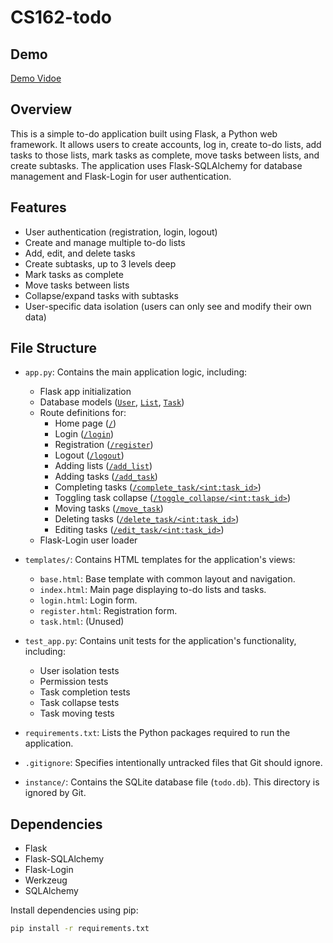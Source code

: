 # CS162-todo

## Demo

[Demo Vidoe](https://www.loom.com/share/18e25546fe854ce8a474a53fd523203b?sid=f5fadb2c-5401-4b05-ad04-addaf2156bb1)


## Overview

This is a simple to-do application built using Flask, a Python web framework. It allows users to create accounts, log in, create to-do lists, add tasks to those lists, mark tasks as complete, move tasks between lists, and create subtasks. The application uses Flask-SQLAlchemy for database management and Flask-Login for user authentication.

## Features

-   User authentication (registration, login, logout)
-   Create and manage multiple to-do lists
-   Add, edit, and delete tasks
-   Create subtasks, up to 3 levels deep
-   Mark tasks as complete
-   Move tasks between lists
-   Collapse/expand tasks with subtasks
-   User-specific data isolation (users can only see and modify their own data)

## File Structure

-   `app.py`: Contains the main application logic, including:
    -   Flask app initialization
    -   Database models ([`User`](app.py), [`List`](app.py), [`Task`](app.py))
    -   Route definitions for:
        -   Home page ([`/`](app.py))
        -   Login ([`/login`](app.py))
        -   Registration ([`/register`](app.py))
        -   Logout ([`/logout`](app.py))
        -   Adding lists ([`/add_list`](app.py))
        -   Adding tasks ([`/add_task`](app.py))
        -   Completing tasks ([`/complete_task/<int:task_id>`](app.py))
        -   Toggling task collapse ([`/toggle_collapse/<int:task_id>`](app.py))
        -   Moving tasks ([`/move_task`](app.py))
        -   Deleting tasks ([`/delete_task/<int:task_id>`](app.py))
        -   Editing tasks ([`/edit_task/<int:task_id>`](app.py))
    -   Flask-Login user loader

-   `templates/`: Contains HTML templates for the application's views:
    -   `base.html`: Base template with common layout and navigation.
    -   `index.html`: Main page displaying to-do lists and tasks.
    -   `login.html`: Login form.
    -   `register.html`: Registration form.
    -   `task.html`: (Unused)

-   `test_app.py`: Contains unit tests for the application's functionality, including:
    -   User isolation tests
    -   Permission tests
    -   Task completion tests
    -   Task collapse tests
    -   Task moving tests

-   `requirements.txt`: Lists the Python packages required to run the application.

-   `.gitignore`: Specifies intentionally untracked files that Git should ignore.

-   `instance/`: Contains the SQLite database file (`todo.db`). This directory is ignored by Git.

## Dependencies

-   Flask
-   Flask-SQLAlchemy
-   Flask-Login
-   Werkzeug
-   SQLAlchemy

Install dependencies using pip:

```bash
pip install -r requirements.txt